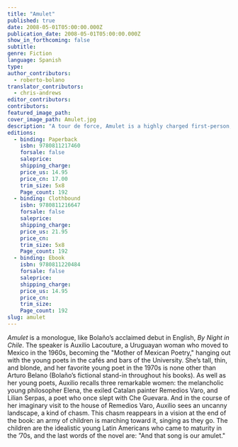 ```yaml
---
title: "Amulet"
published: true
date: 2008-05-01T05:00:00.000Z
publication_date: 2008-05-01T05:00:00.000Z
show_in_forthcoming: false
subtitle:
genre: Fiction
language: Spanish
type:
author_contributors:
  - roberto-bolano
translator_contributors:
  - chris-andrews
editor_contributors:
contributors:
featured_image_path:
cover_image_path: Amulet.jpg
description: "A tour de force, Amulet is a highly charged first-person, semi-hallucinatory novel that embodies in one woman's voice the melancholy and violent recent history of Latin America. "
editions:
  - binding: Paperback
    isbn: 9780811217460
    forsale: false
    saleprice:
    shipping_charge:
    price_us: 14.95
    price_cn: 17.00
    trim_size: 5x8
    Page_count: 192
  - binding: Clothbound
    isbn: 9780811216647
    forsale: false
    saleprice:
    shipping_charge:
    price_us: 21.95
    price_cn:
    trim_size: 5x8
    Page_count: 192
  - binding: Ebook
    isbn: 9780811220484
    forsale: false
    saleprice:
    shipping_charge:
    price_us: 14.95
    price_cn:
    trim_size:
    Page_count: 192
slug: amulet
---
```


_Amulet_ is a monologue, like Bolaño’s acclaimed debut in English, _By Night in Chile_. The speaker is Auxilio Lacouture, a Uruguayan woman who moved to Mexico in the 1960s, becoming the "Mother of Mexican Poetry," hanging out with the young poets in the cafés and bars of the University. She’s tall, thin, and blonde, and her favorite young poet in the 1970s is none other than Arturo Belano (Bolaño’s fictional stand-in throughout his books). As well as her young poets, Auxilio recalls three remarkable women: the melancholic young philosopher Elena, the exiled Catalan painter Remedios Varo, and Lilian Serpas, a poet who once slept with Che Guevara. And in the course of her imaginary visit to the house of Remedios Varo, Auxilio sees an uncanny landscape, a kind of chasm. This chasm reappears in a vision at the end of the book: an army of children is marching toward it, singing as they go. The children are the idealistic young Latin Americans who came to maturity in the ’70s, and the last words of the novel are: "And that song is our amulet."

